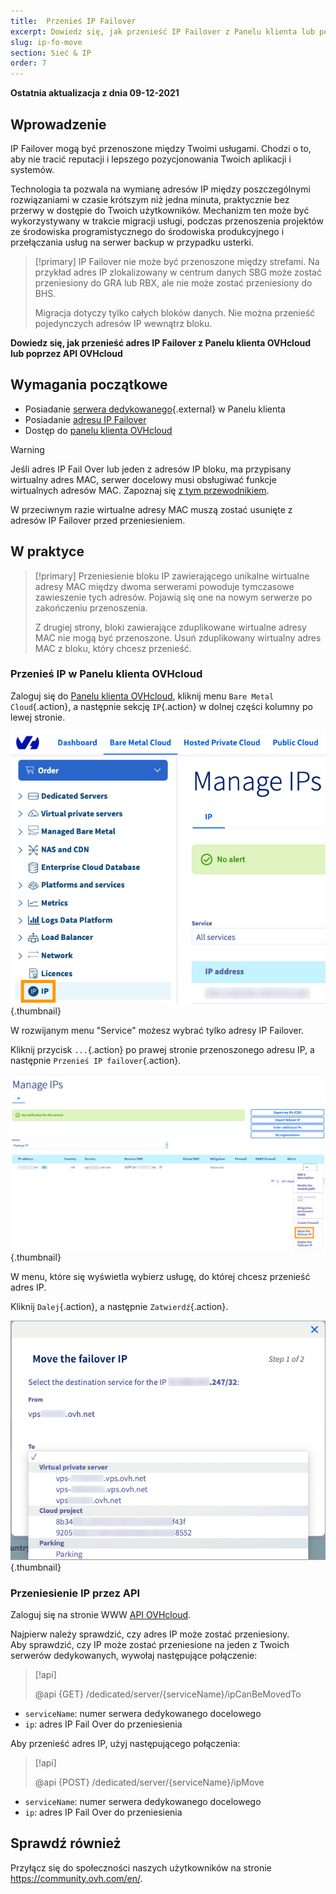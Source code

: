 ```yaml
---
title:  Przenieś IP Failover
excerpt: Dowiedz się, jak przenieść IP Failover z Panelu klienta lub poprzez API OVHcloud
slug: ip-fo-move
section: Sieć & IP
order: 7
---
```


**Ostatnia aktualizacja z dnia 09-12-2021**

## Wprowadzenie

IP Failover mogą być przenoszone między Twoimi usługami. Chodzi o to, aby nie tracić reputacji i lepszego pozycjonowania Twoich aplikacji i systemów.

Technologia ta pozwala na wymianę adresów IP między poszczególnymi rozwiązaniami w czasie krótszym niż jedna minuta, praktycznie bez przerwy w dostępie do Twoich użytkowników. Mechanizm ten może być wykorzystywany w trakcie migracji usługi, podczas przenoszenia projektów ze środowiska programistycznego do środowiska produkcyjnego i przełączania usług na serwer backup w przypadku usterki.

> [!primary]
> IP Failover nie może być przenoszone między strefami. Na przykład adres IP zlokalizowany w centrum danych SBG może zostać przeniesiony do GRA lub RBX, ale nie może zostać przeniesiony do BHS.
>
> Migracja dotyczy tylko całych bloków danych. Nie można przenieść pojedynczych adresów IP wewnątrz bloku.

**Dowiedz się, jak przenieść adres IP Failover z Panelu klienta OVHcloud lub poprzez API OVHcloud**

## Wymagania początkowe

- Posiadanie [serwera dedykowanego](https://www.ovhcloud.com/pl/bare-metal/){.external} w Panelu klienta
- Posiadanie [adresu IP Failover](https://www.ovhcloud.com/pl/bare-metal/ip/)
- Dostęp do [panelu klienta OVHcloud](https://www.ovh.com/auth/?action=gotomanager&from=https://www.ovh.pl/&ovhSubsidiary=pl)

> [!warning]
> Jeśli adres IP Fail Over lub jeden z adresów IP bloku, ma przypisany wirtualny adres MAC, serwer docelowy musi obsługiwać funkcje wirtualnych adresów MAC.
> Zapoznaj się [z tym przewodnikiem](https://docs.ovh.com/pl/dedicated/network-support-virtual-mac/).
>
> W przeciwnym razie wirtualne adresy MAC muszą zostać usunięte z adresów IP Failover przed przeniesieniem.

## W praktyce

> [!primary]
> Przeniesienie bloku IP zawierającego unikalne wirtualne adresy MAC między dwoma serwerami powoduje tymczasowe zawieszenie tych adresów. Pojawią się one na nowym serwerze po zakończeniu przenoszenia.
>
> Z drugiej strony, bloki zawierające zduplikowane wirtualne adresy MAC nie mogą być przenoszone. Usuń zduplikowany wirtualny adres MAC z bloku, który chcesz przenieść.


### Przenieś IP w Panelu klienta OVHcloud

Zaloguj się do [Panelu klienta OVHcloud](https://www.ovh.com/auth/?action=gotomanager&from=https://www.ovh.pl/&ovhSubsidiary=pl), kliknij menu `Bare Metal Cloud`{.action}, a następnie sekcję `IP`{.action} w dolnej części kolumny po lewej stronie.

![Panelu klienta](images/manager01.png){.thumbnail}

W rozwijanym menu "Service" możesz wybrać tylko adresy IP Failover.

Kliknij przycisk `...`{.action} po prawej stronie przenoszonego adresu IP, a następnie `Przenieś IP failover`{.action}.

![Panelu klienta](images/manager02.png){.thumbnail}

W menu, które się wyświetla wybierz usługę, do której chcesz przenieść adres IP.

Kliknij `Dalej`{.action}, a następnie `Zatwierdź`{.action}.

![Panelu klienta](images/manager03.png){.thumbnail}

### Przeniesienie IP przez API

Zaloguj się na stronie WWW [API OVHcloud](https://api.ovh.com/).

Najpierw należy sprawdzić, czy adres IP może zostać przeniesiony.
<br>Aby sprawdzić, czy IP może zostać przeniesione na jeden z Twoich serwerów dedykowanych, wywołaj następujące połączenie:

> [!api]
>
> @api {GET} /dedicated/server/{serviceName}/ipCanBeMovedTo
>

- `serviceName`: numer serwera dedykowanego docelowego
- `ip`: adres IP Fail Over do przeniesienia

Aby przenieść adres IP, użyj następującego połączenia:

> [!api]
>
> @api {POST} /dedicated/server/{serviceName}/ipMove
>

- `serviceName`: numer serwera dedykowanego docelowego
- `ip`: adres IP Fail Over do przeniesienia

## Sprawdź również

Przyłącz się do społeczności naszych użytkowników na stronie <https://community.ovh.com/en/>.